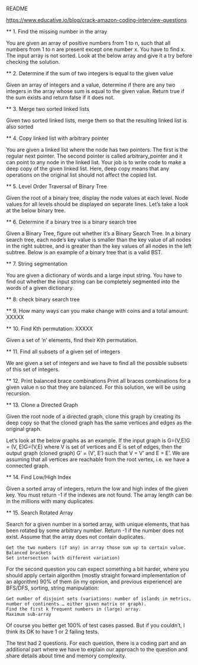 README

https://www.educative.io/blog/crack-amazon-coding-interview-questions

** 1. Find the missing number in the array

You are given an array of positive numbers from 1 to n, such that all numbers from 1 to 
n are present except one number x. You have to find x. The input array is not sorted. 
Look at the below array and give it a try before checking the solution.

** 2. Determine if the sum of two integers is equal to the given value

Given an array of integers and a value, determine if there are any two integers in the 
array whose sum is equal to the given value. Return true if the sum exists and return 
false if it does not. 


** 3. Merge two sorted linked lists

Given two sorted linked lists, merge them so that the resulting linked list is also sorted


** 4. Copy linked list with arbitrary pointer

You are given a linked list where the node has two pointers. The first is the regular next pointer. 
The second pointer is called arbitrary_pointer and it can point to any node in the linked list. 
Your job is to write code to make a deep copy of the given linked list. Here, deep copy means that 
any operations on the original list should not affect the copied list.


** 5. Level Order Traversal of Binary Tree

Given the root of a binary tree, display the node values at each level. Node values for all 
levels should be displayed on separate lines. Let’s take a look at the below binary tree.

** 6. Determine if a binary tree is a binary search tree

Given a Binary Tree, figure out whether it’s a Binary Search Tree. In a binary search tree, 
each node’s key value is smaller than the key value of all nodes in the right subtree, and 
is greater than the key values of all nodes in the left subtree. Below is an example of a 
binary tree that is a valid BST.


** 7. String segmentation 

You are given a dictionary of words and a large input string. You have to find out whether the 
input string can be completely segmented into the words of a given dictionary.

** 8: check binary search tree


** 9. How many ways can you make change with coins and a total amount: XXXXX


** 10. Find Kth permutation: XXXXX

Given a set of ‘n’ elements, find their Kth permutation. 

** 11. Find all subsets of a given set of integers

We are given a set of integers and we have to find all the possible subsets of this set of integers. 


** 12. Print balanced brace combinations
Print all braces combinations for a given value n so that they are balanced. For this solution, we will be using recursion.


** 13. Clone a Directed Graph

Given the root node of a directed graph, clone this graph by creating its deep copy so that the cloned 
graph has the same vertices and edges as the original graph.

Let’s look at the below graphs as an example. If the input graph is G=(V,E)G = (V, E)G=(V,E) where V is 
set of vertices and E is set of edges, then the output graph (cloned graph) G’ = (V’, E’) such that V = V’ 
and E = E’. We are assuming that all vertices are reachable from the root vertex, i.e. we have a connected 
graph.

** 14. Find Low/High Index

Given a sorted array of integers, return the low and high index of the given key. You must return 
-1 if the indexes are not found. The array length can be in the millions with many duplicates.

** 15. Search Rotated Array

Search for a given number in a sorted array, with unique elements, that has been rotated by some 
arbitrary number. Return -1 if the number does not exist. Assume that the array does not contain 
duplicates.



    Get the two numbers (if any) in array those sum up to certain value.
    Balanced brackets
    Set intersection (with different variation)

For the second question you can expect something a bit harder, where you should apply certain algorithm (mostly straight forward implementation of an algorithm) 90% of them (in my opinion, and previous experience) are BFS/DFS, sorting, string manipulation:

    Get number of disjoint sets (variations: number of islands in metrics, number of continents … either given matrix or graph).
    Find the first k frequent numbers in (large) array.
    Maximum sub-array

Of course you better get 100% of test cases passed. But if you couldn’t, I think its OK to have 1 or 2 failing tests.


The test had 2 questions. For each question, there is a coding part and an additional part where we have to explain our approach to the question and share details about time and memory complexity.
    